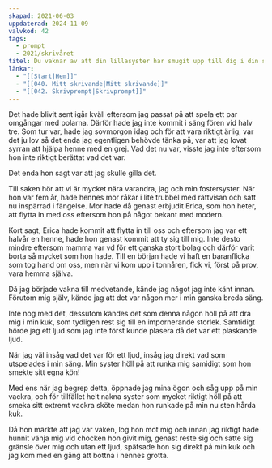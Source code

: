 ```yaml
---
skapad: 2021-06-03
uppdaterad: 2024-11-09
valvkod: 42
tags:
  - prompt
  - 2021/skrivåret
titel: Du vaknar av att din lillasyster har smugit upp till dig i din säng och smeker sig själv samtidigt som hon smeker din "lilla sak"
länkar:
  - "[[Start|Hem]]"
  - "[[040. Mitt skrivande|Mitt skrivande]]"
  - "[[042. Skrivprompt|Skrivprompt]]"
---
```

Det hade blivit sent igår kväll eftersom jag passat på att spela ett par omgångar med polarna. Därför hade jag inte kommit i säng fören vid halv tre. Som tur var, hade jag sovmorgon idag och för att vara riktigt ärlig, var det ju lov så det enda jag egentligen behövde tänka på, var att jag lovat syrran att hjälpa henne med en grej. Vad det nu var, visste jag inte eftersom hon inte riktigt berättat vad det var.

Det enda hon sagt var att jag skulle gilla det.

Till saken hör att vi är mycket nära varandra, jag och min fostersyster. När hon var fem år, hade hennes mor råkar i lite trubbel med rättvisan och satt nu inspärrad i fängelse. Mor hade då genast erbjudit Erica, som hon heter, att flytta in med oss eftersom hon på något bekant med modern. 

Kort sagt, Erica hade kommit att flytta in till oss och eftersom jag var ett halvår en henne, hade hon genast kommit att ty sig till mig. Inte desto mindre eftersom mamma var vd för ett ganska stort bolag och därför varit borta så mycket som hon hade. Till en början hade vi haft en baranflicka  som tog hand om oss, men när vi kom upp i tonnåren, fick vi, först på prov, vara hemma själva.

Då jag började vakna till medvetande, kände jag något jag inte känt innan. Förutom mig själv, kände jag att det var någon mer i min ganska breda säng.

Inte nog med det, dessutom kändes det som denna någon höll på att dra mig i min kuk, som tydligen rest sig till en impornerande storlek. Samtidigt hörde jag ett ljud som jag inte först kunde plasera då det var ett plaskande ljud.

När jag väl insåg vad det var för ett ljud, insåg jag direkt vad som utspelades i  min säng. Min syster höll på att runka mig samidigt som hon smekte sitt egna kön!

Med ens när jag begrep detta, öppnade jag mina ögon och såg upp på min vackra, och för tillfället helt nakna syster som mycket riktigt höll på att smeka sitt extremt vackra sköte medan hon runkade på min nu sten hårda kuḱ.

Då hon märkte att jag var vaken, log hon mot mig och innan jag riktigt hade hunnit vänja mig vid chocken hon givit mig, genast reste sig och satte sig gränsle över mig och utan ett ljud, spätsade hon sig direkt på min kuk och jag kom med en gång att bottna i hennes grotta.

